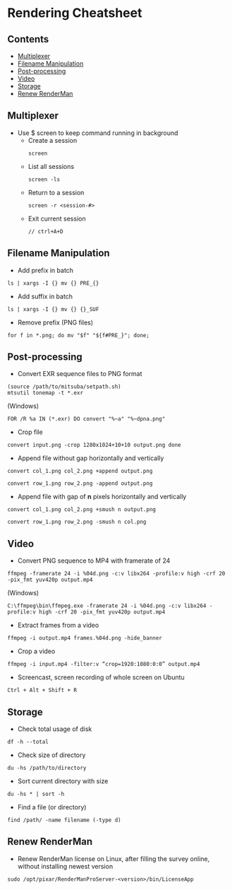 # Rendering Cheatsheet
## Contents
- [Multiplexer](#multiplexer)
- [Filename Manipulation](#filename-manipulation)
- [Post-processing](#post-processing)
- [Video](#video)
- [Storage](#storage)
- [Renew RenderMan](#renew-renderman)

## Multiplexer
- Use $ screen to keep command running in background
  - Create a session
    ```
    screen
    ```
  - List all sessions
    ```
    screen -ls
    ```
  - Return to a session
    ```
    screen -r <session-#>
    ```
  - Exit current session
    ```
    // ctrl+A+D
    ```
## Filename Manipulation

- Add prefix in batch
```
ls | xargs -I {} mv {} PRE_{}
```

- Add suffix in batch

```
ls | xargs -I {} mv {} {}_SUF
```

- Remove prefix (PNG files)
```
for f in *.png; do mv "$f" "${f#PRE_}"; done;
```

## Post-processing
- Convert EXR sequence files to PNG format
```
(source /path/to/mitsuba/setpath.sh)
mtsutil tonemap -t *.exr
```
(Windows)
```
FOR /R %a IN (*.exr) DO convert "%~a" "%~dpna.png"
```

- Crop file
```
convert input.png -crop 1280x1024+10+10 output.png done
```

- Append file without gap horizontally and vertically
```
convert col_1.png col_2.png +append output.png
```
```
convert row_1.png row_2.png -append output.png
```

- Append file with gap of **n** pixels horizontally and vertically
```
convert col_1.png col_2.png +smush n output.png
```
```
convert row_1.png row_2.png -smush n col.png
```
## Video
- Convert PNG sequence to MP4 with framerate of 24
```
ffmpeg -framerate 24 -i %04d.png -c:v libx264 -profile:v high -crf 20 -pix_fmt yuv420p output.mp4
```
(Windows)
```
C:\ffmpeg\bin\ffmpeg.exe -framerate 24 -i %04d.png -c:v libx264 -profile:v high -crf 20 -pix_fmt yuv420p output.mp4
```

- Extract frames from a video
```
ffmpeg -i output.mp4 frames.%04d.png -hide_banner
```

- Crop a video
```
ffmpeg -i input.mp4 -filter:v “crop=1920:1080:0:0” output.mp4
```

- Screencast, screen recording of whole screen on Ubuntu
```
Ctrl + Alt + Shift + R
```

## Storage
- Check total usage of disk
```
df -h --total
```

- Check size of directory
```
du -hs /path/to/directory
```

- Sort current directory with size
```
du -hs * | sort -h
```

- Find a file (or directory)
```
find /path/ -name filename (-type d)
```

## Renew RenderMan

- Renew RenderMan license on Linux, after filling the survey online, without installing newest version
```
sudo /opt/pixar/RenderManProServer-<version>/bin/LicenseApp 
```
